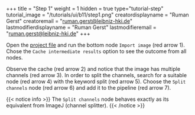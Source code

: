 +++
title = "Step 1"
weight = 1
hidden = true
type="tutorial-step"
tutorial_image = "/tutorials/ui/b11/step1.png"
creatordisplayname = "Ruman Gerst"
creatoremail = "ruman.gerst@leibniz-hki.de"
lastmodifierdisplayname = "Ruman Gerst"
lastmodifieremail = "ruman.gerst@leibniz-hki.de"
+++

Open the [project file](/tutorials/ui/b11/Tutorial_B11.zip) and run the bottom node `Import image` (red arrow 1). Chose the `Cache intermediate results` option to see the outcome from all nodes. 

Observe the cache (red arrow 2) and notice that the image has multiple channels (red arrow 3). In order to split the channels, search for a suitable node (red arrow 4) with the keyword split (red arrow 5). Choose the `Split channels` node (red arrow 6) and add it to the pipeline (red arrow 7). 

{{< notice info >}}
The `Split channels` node behaves exactly as its equivalent from ImageJ (channel splitter).
{{< /notice >}}